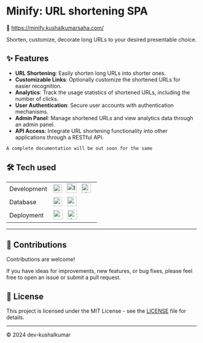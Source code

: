 # Minify: URL shortening SPA

🔗 https://minify.kushalkumarsaha.com/

Shorten, customize, decorate long URLs to your desired presentable choice.

## :sparkles: Features

- **URL Shortening**: Easily shorten long URLs into shorter ones.
- **Customizable Links**: Optionally customize the shortened URLs for easier recognition.
- **Analytics**: Track the usage statistics of shortened URLs, including the number of clicks.
- **User Authentication**: Secure user accounts with authentication mechanisms.
- **Admin Panel**: Manage shortened URLs and view analytics data through an admin panel.
- **API Access**: Integrate URL shortening functionality into other applications through a RESTful API.

`A complete documentation will be out soon for the same`

## 🛠️ Tech used

<table>
  <tr>
    <td>Development</td>
    <td>
      <!-- next -->        <img style="height:23px" title="nextjs" src="https://github.com/marwin1991/profile-technology-icons/assets/136815194/5f8c622c-c217-4649-b0a9-7e0ee24bd704"/> &nbsp;
      <!-- ts -->          <img style="height:26px" title="typescript" src="https://user-images.githubusercontent.com/25181517/183890598-19a0ac2d-e88a-4005-a8df-1ee36782fde1.png"/> &nbsp;
      <!-- shadcn -->      <img style="height:25px" title="shadcn/ui" src="https://avatars.githubusercontent.com/u/139895814?s=200&v=4"/> &nbsp;
    </td>
  </tr>
  <tr>
    <td>Database</td>   
    <td>
      <!-- cassandra -->   <img style="height:24px" title="cassandra" src="https://user-images.githubusercontent.com/25181517/183893668-d45b89f9-bd9f-4143-b61a-7db9ac6bbd5e.png"/> &nbsp;
      <!-- redis -->       <img style="height:25px" title="redis" src="https://user-images.githubusercontent.com/25181517/182884894-d3fa6ee0-f2b4-4960-9961-64740f533f2a.png"/> &nbsp;
    </td>
  </tr>
  <tr>
    <td>Deployment</td> 
    <td>
      <!-- vercel -->    <img style="height:25px" title="vercel" src="https://assets.vercel.com/image/upload/front/favicon/vercel/180x180.png"/> &nbsp;
      <!-- docker -->    <img style="height:25px" title="docker" src="https://user-images.githubusercontent.com/25181517/117207330-263ba280-adf4-11eb-9b97-0ac5b40bc3be.png"/> &nbsp;
    </td>
  </tr>
</table>

<hr>

## :handshake: Contributions

Contributions are welcome! 

If you have ideas for improvements, new features, or bug fixes, please feel free to open an issue or submit a pull request.

## :book: License

This project is licensed under the MIT License - see the <a href=''>LICENSE</a> file for details.

<hr>

© 2024 dev-kushalkumar
